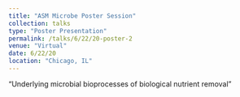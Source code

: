 ```yaml
---
title: "ASM Microbe Poster Session"
collection: talks
type: "Poster Presentation"
permalink: /talks/6/22/20-poster-2
venue: "Virtual"
date: 6/22/20
location: "Chicago, IL"
---
```


“Underlying microbial bioprocesses of biological nutrient removal”
